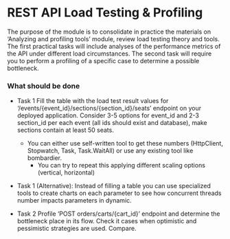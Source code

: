 # REST API Load Testing & Profiling

The purpose of the module is to consolidate in practice the materials on ‘Analyzing and profiling tools’ module, review
load testing theory and tools. The first practical tasks will include analyses of the performance metrics of the API
under different load circumstances. The second task will require you to perform a profiling of a specific case to
determine a possible bottleneck.

### What should be done

- Task 1
  Fill the table with the load test result values for ‘/events/{event_id}/sections/{section_id}/seats’ endpoint on your
  deployed application. Consider 3-5 options for event_id and 2-3 section_id per each event (all ids should exist and
  database), make sections contain at least 50 seats.
    - You can either use self-written tool to get these numbers (HttpClient, Stopwatch, Task, Task.WaitAll) or use any
      existing tool like bombardier.
        - You can try to repeat this applying different scaling options (vertical, horizontal)


- Task 1 (Alternative):
  Instead of filling a table you can use specialized tools to create charts on each parameter to see how concurrent
  threads number impacts parameters in dynamic.

- Task 2
  Profile ‘POST orders/carts/{cart_id}’ endpoint and determine the bottleneck place in its flow. Check it cases when
  optimistic and pessimistic strategies are used. Compare.
